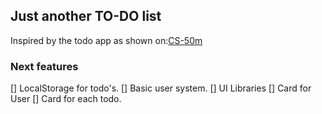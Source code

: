 ## Just another TO-DO list

Inspired by the todo app as shown on:[CS-50m](https://courses.edx.org/courses/course-v1:HarvardX+CS50M+Mobile/course/)

### Next features

[] LocalStorage for todo's.
[] Basic user system.
[] UI Libraries
    []  Card for User
    []  Card for each todo.



